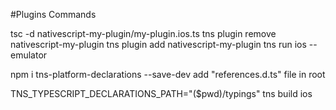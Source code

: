 #Plugins Commands

tsc -d nativescript-my-plugin/my-plugin.ios.ts
tns plugin remove nativescript-my-plugin
tns plugin add nativescript-my-plugin
tns run ios --emulator

npm i tns-platform-declarations --save-dev
add "references.d.ts" file in root

TNS_TYPESCRIPT_DECLARATIONS_PATH="($pwd)/typings" tns build ios